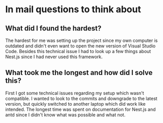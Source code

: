 # In mail questions to think about

## What did I found the hardest?

The hardest for me was setting up the project since my own computer is outdated and didn't even want to open the new version of Visual Studio Code.
Besides this technical issue I had to look up a few things about Nest.js since I had never used this framework.

## What took me the longest and how did I solve this?

First I got some technical issues regarding my setup which wasn't compatible. I wanted to look to the commits and downgrade to the latest version, but quickly switched to another laptop which did work like intended.
The longest time was spent on documentation for Nest.js and antd since I didn't know what was possible and what not.
